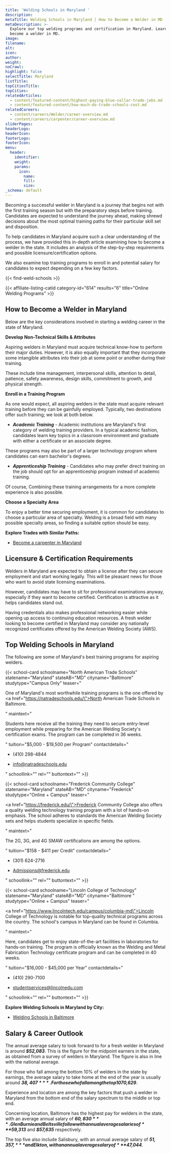 ```yaml
---
title: 'Welding Schools in Maryland '
description:
metaTitle: Welding Schools in Maryland | How to Become a Welder in MD
metaDescription: >-
  Explore our top welding programs and certification in Maryland. Learn how to
  become a welder in MD.
image:
filename:
alt:
icon:
author:
weight:
noCrawl:
highlight: false
selectTitle: Maryland
listTitle:
topCitiesTitle:
topCities:
relatedArticles:
  - content/featured-content/highest-paying-blue-collar-trade-jobs.md
  - content/featured-content/how-much-do-trade-schools-cost.md
relatedCareers:
  - content/careers/Welder/career-overview.md
  - content/careers/carpenter/career-overview.md
sliderPages:
headerLogo:
headerIcon:
footerLogo:
footerIcon:
menu:
  header:
    identifier:
    weight:
    params:
      icon:
        name:
        fill:
        size:
_schema: default
---
```

Becoming a successful welder in Maryland is a journey that begins not with the first training season but with the preparatory steps before training. Candidates are expected to understand the journey ahead, making shrewd decisions about the most optimal training paths for their particular skill set and disposition.

To help candidates in Maryland acquire such a clear understanding of the process, we have provided this in-depth article examining how to become a welder in the state. It includes an analysis of the step-by-step requirements and possible licensure/certification options.

We also examine top training programs to enroll in and potential salary for candidates to expect depending on a few key factors.

{{< find-weld-schools >}}

{{< affiliate-listing-catid category-id="614" results="6" title="Online Welding Programs" >}}

## **How to Become a Welder in Maryland**

Below are the key considerations involved in starting a welding career in the state of Maryland.

**Develop Non-Technical Skills & Attributes**

Aspiring welders in Maryland must acquire technical know-how to perform their major duties. However, it is also equally important that they incorporate some intangible attributes into their job at some point or another during their training.

These include time management, interpersonal skills, attention to detail, patience, safety awareness, design skills, commitment to growth, and physical strength.

**Enroll in a Training Program**

As one would expect, all aspiring welders in the state must acquire relevant training before they can be gainfully employed. Typically, two destinations offer such training; we look at both below.

* ***Academic Training*** - Academic institutions are Maryland's first category of welding training providers. In a typical academic fashion, candidates learn key topics in a classroom environment and graduate with either a certificate or an associate degree.

These programs may also be part of a larger technology program where candidates can earn bachelor's degrees.

* ***Apprenticeship Training*** - Candidates who may prefer direct training on the job should opt for an apprenticeship program instead of academic training.

Of course, Combining these training arrangements for a more complete experience is also possible.

**Choose a Specialty Area**

To enjoy a better time securing employment, it is common for candidates to choose a particular area of specialty. Welding is a broad field with many possible specialty areas, so finding a suitable option should be easy.

**Explore Trades with Similar Paths:**

* [Become a carpenter in Maryland](https://toptradeschools.com/near-you/carpenter/maryland/)

## **Licensure & Certification Requirements**

Welders in Maryland are expected to obtain a license after they can secure employment and start working legally. This will be pleasant news for those who want to avoid state licensing examinations.

However, candidates may have to sit for professional examinations anyway, especially if they want to become certified. Certification is attractive as it helps candidates stand out.

Having credentials also makes professional networking easier while opening up access to continuing education resources. A fresh welder looking to become certified in Maryland may consider any nationally recognized certificates offered by the American Welding Society (AWS).

## **Top Welding Schools in Maryland**

The following are some of Maryland's best training programs for aspiring welders.

{{< school-card schoolname="North American Trade Schools" statename="Maryland" stateAB="MD" cityname="Baltimore" studytype="Campus Only" teaser="<p>One of Maryland's most worthwhile training programs is the one offered by <a href=\"https://natradeschools.edu/\">North American Trade Schools</a> in Baltimore.</p>" maintext="<p>Students here receive all the training they need to secure entry-level employment while preparing for the American Welding Society's certification exams. The program can be completed in 36 weeks.</p>" tuition="$5,000 - $19,500 per Program" contactdetails="<ul><li><p>(410) 298-4844</p></li><li><p>info@natradeschools.edu</p></li></ul>" schoollink="" rel="" buttontext="" >}}

{{< school-card schoolname="Frederick Community College" statename="Maryland" stateAB="MD" cityname="Frederick" studytype="Online + Campus" teaser="<p><a href=\"https://frederick.edu/\">Frederick Community College</a> also offers a quality welding technology training program with a lot of hands-on emphasis. The school adheres to standards the American Welding Society sets and helps students specialize in specific fields.</p>" maintext="<p>The 2G, 3G, and 4G SMAW certifications are among the options.</p>" tuition="$158 - $411 per Credit" contactdetails="<ul><li><p>(301) 624-2716</p></li><li><p>Admissions@frederick.edu</p></li></ul>" schoollink="" rel="" buttontext="" >}}

{{< school-card schoolname="Lincoln College of Technology" statename="Maryland" stateAB="MD" cityname="Baltimore " studytype="Online + Campus" teaser="<p><a href=\"https://www.lincolntech.edu/campus/columbia-md\">Lincoln College of Technology</a> is notable for top-quality technical programs across the country. The school's campus in Maryland can be found in Columbia.</p>" maintext="<p>Here, candidates get to enjoy state-of-the-art facilities in laboratories for hands-on training. The program is officially known as the Welding and Metal Fabrication Technology certificate program and can be completed in 40 weeks.</p>" tuition="$16,000 - $45,000 per Year" contactdetails="<ul><li><p>(410) 290-7100</p></li><li><p>studentservices@lincolnedu.com</p></li></ul>" schoollink="" rel="" buttontext="" >}}

**Explore Welding Schools in Maryland by City:**

* [Welding Schools in Baltimore](https://toptradeschools.com/near-you/welder/maryland/baltimore/)

## **Salary & Career Outlook**

The annual average salary to look forward to for a fresh welder in Maryland is around ***$52,083***. This is the figure for the midpoint earners in the state, as obtained from a survey of welders in Maryland. The figure is also in line with the national average.

For those who fall among the bottom 10% of welders in the state by earnings, the average salary to take home at the end of the year is usually around ***$38,407***. For those who fall among the top 10%, the figure tends to be as high as ***$70,629***.

Experience and location are among the key factors that push a welder in Maryland from the bottom end of the salary spectrum to the middle or top end.

Concerning location, Baltimore has the highest pay for welders in the state, with an average annual salary of ***$60,830***. Glen Burnie and Beltsville follow with annual average salaries of ***$59,313*** and ***$57,635*** respectively.

The top five also include Salisbury, with an annual average salary of ***$51,357,*** and Elkton, with an annual average salary of ***$47,044***.